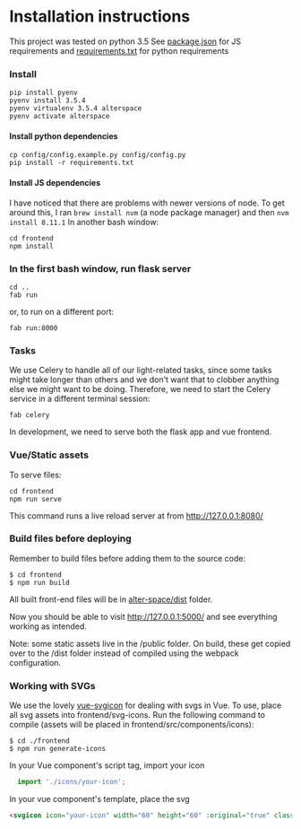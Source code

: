# Installation instructions

This project was tested on python 3.5
See [package.json](frontend/package.json) for JS requirements
and [requirements.txt](requirements.txt) for python requirements


### Install
```
pip install pyenv
pyenv install 3.5.4 
pyenv virtualenv 3.5.4 alterspace
pyenv activate alterspace
```

#### Install python dependencies
```
cp config/config.example.py config/config.py
pip install -r requirements.txt
```

#### Install JS dependencies
I have noticed that there are problems with newer versions of node.
To get around this, I ran `brew install nvm` (a node package manager)
and then `nvm install 8.11.1` 
In another bash window:
```
cd frontend
npm install
```


### In the first bash window, run flask server

```
cd ..
fab run
```
or, to run on a different port:
```
fab run:8000
```

### Tasks
We use Celery to handle all of our light-related tasks, since some tasks might take longer than others and we don't want that to clobber anything else we might want to be doing.
Therefore, we need to start the Celery service in a different terminal session: 
```
fab celery
```

In development, we need to serve both the flask app and vue frontend.  

### Vue/Static assets
To serve files:
```
cd frontend
npm run serve
```
This command runs a live reload server at from http://127.0.0.1:8080/

### Build files before deploying
Remember to build files before adding them to the source code:
```
$ cd frontend
$ npm run build
```

All built front-end files will be in [alter-space/dist](dist) folder.

Now you should be able to visit http://127.0.0.1:5000/ and see everything working as intended.

Note: some static assets live in the /public folder. On build, these get copied over to the /dist folder
instead of compiled using the webpack configuration.


### Working with SVGs
We use the lovely [vue-svgicon](https://github.com/MMF-FE/vue-svgicon#use-generated-icon) for dealing with svgs in Vue.
To use, place all svg assets into frontend/svg-icons.
Run the following command to compile (assets will be placed in frontend/src/components/icons):
```
$ cd ./frontend
$ npm run generate-icons
```

In your Vue component's script tag, import your icon

```python
  import './icons/your-icon';
```

In your vue component's template, place the svg
```html
<svgicon icon="your-icon" width="60" height="60" :original="true" class="btn-default" stroke="0"></svgicon>
```